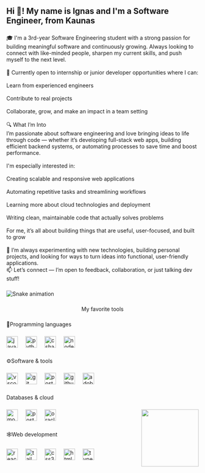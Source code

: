 <h2 align="left">Hi 👋! My name is Ignas and I'm a Software Engineer, from Kaunas</h2>

###

<p align="left">🎓 I'm a 3rd-year Software Engineering student with a strong passion for building meaningful software and continuously growing. Always looking to connect with like-minded people, sharpen my current skills, and push myself to the next level.<br><br>🎯 Currently open to internship or junior developer opportunities where I can:<br><br>Learn from experienced engineers<br><br>Contribute to real projects<br><br>Collaborate, grow, and make an impact in a team setting<br><br>🔍 What I’m Into<br>I’m passionate about software engineering and love bringing ideas to life through code — whether it’s developing full-stack web apps, building efficient backend systems, or automating processes to save time and boost performance.<br><br>I'm especially interested in:<br><br>Creating scalable and responsive web applications<br><br>Automating repetitive tasks and streamlining workflows<br><br>Learning more about cloud technologies and deployment<br><br>Writing clean, maintainable code that actually solves problems<br><br>For me, it’s all about building things that are useful, user-focused, and built to grow<br><br>🚀 I’m always experimenting with new technologies, building personal projects, and looking for ways to turn ideas into functional, user-friendly applications.<br>📫 Let’s connect — I’m open to feedback, collaboration, or just talking dev stuff!</p>

###

<img src="https://raw.githubusercontent.com/ignasck/ignasck/output/snake.svg" alt="Snake animation" />

###

<p align="center"></>My favorite tools</p>

###

<p align="left">💬Programming languages</p>

###

<div align="left">
  <img src="https://cdn.jsdelivr.net/gh/devicons/devicon/icons/javascript/javascript-original.svg" height="30" alt="javascript logo"  />
  <img width="12" />
  <img src="https://cdn.jsdelivr.net/gh/devicons/devicon/icons/python/python-original.svg" height="30" alt="python logo"  />
  <img width="12" />
  <img src="https://cdn.jsdelivr.net/gh/devicons/devicon/icons/csharp/csharp-original.svg" height="30" alt="csharp logo"  />
  <img width="12" />
  <img src="https://cdn.jsdelivr.net/gh/devicons/devicon/icons/nodejs/nodejs-original.svg" height="30" alt="nodejs logo"  />
</div>

###

<p align="left">⚙️Software & tools</p>

###

<div align="left">
  <img src="https://cdn.jsdelivr.net/gh/devicons/devicon/icons/vscode/vscode-original.svg" height="30" alt="vscode logo"  />
  <img width="12" />
  <img src="https://cdn.jsdelivr.net/gh/devicons/devicon/icons/git/git-original.svg" height="30" alt="git logo"  />
  <img width="12" />
  <img src="https://skillicons.dev/icons?i=postman" height="30" alt="postman logo"  />
  <img width="12" />
  <img src="https://skillicons.dev/icons?i=github" height="30" alt="github logo"  />
  <img width="12" />
  <img src="https://skillicons.dev/icons?i=ai" height="30" alt="adobeillustrator logo"  />
</div>

###

<p align="left">Databases & cloud</p>

###

<img align="right" height="150" src="https://media1.giphy.com/media/v1.Y2lkPTc5MGI3NjExM21qNHI0azNhdXMzaGoyNmp5djNsajdmZHRlYmtpZDJyYXFtbTNmYSZlcD12MV9pbnRlcm5hbF9naWZfYnlfaWQmY3Q9Zw/26tn33aiTi1jkl6H6/giphy.gif"  />

###

<div align="left">
  <img src="https://cdn.jsdelivr.net/gh/devicons/devicon/icons/mongodb/mongodb-original.svg" height="30" alt="mongodb logo"  />
  <img width="12" />
  <img src="https://cdn.jsdelivr.net/gh/devicons/devicon/icons/postgresql/postgresql-original.svg" height="30" alt="postgresql logo"  />
  <img width="12" />
  <img src="https://cdn.jsdelivr.net/gh/devicons/devicon/icons/oracle/oracle-original.svg" height="30" alt="oracle logo"  />
</div>

###

<p align="left">🕸️Web development</p>

###

<div align="left">
  <img src="https://cdn.jsdelivr.net/gh/devicons/devicon/icons/react/react-original.svg" height="30" alt="react logo"  />
  <img width="12" />
  <img src="https://cdn.jsdelivr.net/gh/devicons/devicon/icons/tailwindcss/tailwindcss-original-wordmark.svg" height="30" alt="tailwindcss logo"  />
  <img width="12" />
  <img src="https://cdn.jsdelivr.net/gh/devicons/devicon/icons/css3/css3-original.svg" height="30" alt="css3 logo"  />
  <img width="12" />
  <img src="https://cdn.jsdelivr.net/gh/devicons/devicon/icons/html5/html5-original.svg" height="30" alt="html5 logo"  />
  <img width="12" />
  <img src="https://cdn.jsdelivr.net/gh/devicons/devicon/icons/typescript/typescript-original.svg" height="30" alt="typescript logo"  />
</div>

###
